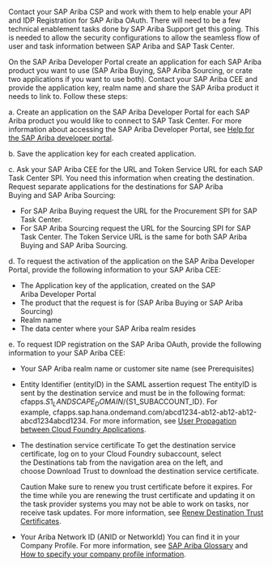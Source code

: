 Contact your SAP Ariba CSP and work with them to help enable your API and IDP Registration for SAP Ariba OAuth. There will need to be a few technical enablement tasks done by SAP Ariba Support get this going. This is needed to allow the security configurations to allow the seamless flow of user and task information between SAP Ariba and SAP Task Center.

On the SAP Ariba Developer Portal create an application for each SAP Ariba product you want to use (SAP Ariba Buying, SAP Ariba Sourcing, or crate two applications if you want to use both). Contact your SAP Ariba CEE and provide the application key, realm name and share the SAP Ariba product it needs to link to. Follow these steps:

 a. Create an application on the SAP Ariba Developer Portal for each SAP Ariba product you would like to connect to SAP Task Center. For more information about accessing the SAP Ariba Developer Portal, see [Help for the SAP Ariba developer portal](https://help.sap.com/docs/ARIBA_APIS/b61dd8c7e22c4fe489f191f66b4c48d6/1d55722e669e4c6aaa4eda5a011519ac.html).

 b. Save the application key for each created application.

 c. Ask your SAP Ariba CEE for the URL and Token Service URL for each SAP Task Center SPI. You need this information when creating the destination.
 Request separate applications for the destinations for SAP Ariba Buying and SAP Ariba Sourcing:
   - For SAP Ariba Buying request the URL for the Procurement SPI for SAP Task Center.
   - For SAP Ariba Sourcing request the URL for the Sourcing SPI for SAP Task Center.
The Token Service URL is the same for both SAP Ariba Buying and SAP Ariba Sourcing.

 d. To request the activation of the application on the SAP Ariba Developer Portal, provide the following information to your SAP Ariba CEE:
   - The Application key of the application, created on the SAP Ariba Developer Portal
   - The product that the request is for (SAP Ariba Buying or SAP Ariba Sourcing)
   - Realm name
   - The data center where your SAP Ariba realm resides

 e. To request IDP registration on the SAP Ariba OAuth, provide the following information to your SAP Ariba CEE:
   - Your SAP Ariba realm name or customer site name (see Prerequisites)
   - Entity Identifier (entityID) in the SAML assertion request
     The entityID is sent by the destination service and must be in the following format:
     cfapps.${S1_LANDSCAPE_DOMAIN}/${S1_SUBACCOUNT_ID}.
     For example, cfapps.sap.hana.ondemand.com/abcd1234-ab12-ab12-ab12-abcd1234abcd1234.
     For more information, see [User Propagation between Cloud Foundry Applications](https://help.sap.com/docs/CP_CONNECTIVITY/cca91383641e40ffbe03bdc78f00f681/8ebf60c82a8e4cfc904f441c0c0acd6b.html?locale=en-US).
   - The destination service certificate
     To get the destination service certificate, log on to your Cloud Foundry subaccount, select the Destinations tab from the navigation area on the left, and choose Download Trust to download the destination service certificate.

     Caution
     Make sure to renew you trust certificate before it expires. For the time while you are renewing the trust certificate and updating it on the task provider systems you may not be able to work on tasks, nor receive task updates.
     For more information, see [Renew Destination Trust Certificates](https://help.sap.com/docs/TASK_CENTER/08cbda59b4954e93abb2ec85f1db399d/8080abf7d2cf4918802aa86e955ffc8b.html#renew-destination-trust-certificates).

   - Your Ariba Network ID (ANID or NetworkId)
     You can find it in your Company Profile. For more information, see [SAP Ariba Glossary](https://help.sap.com/docs/SAP_Ariba/19025eff298741f78ecfff03d35e9331/a784eae0f6864284959945a77caef3dc.html?locale=en-US) and [How to specify your company profile information](https://help.sap.com/docs/ARIBA_NETWORK/5c0bdb0caa3042a288b3a1fb83b2fb1e/dd7e8953f0181014846b9461fdc68461.html?locale=en-US).